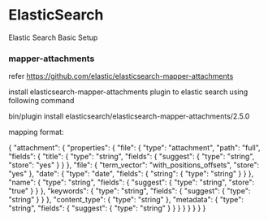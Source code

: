 # ElasticSearch
Elastic Search Basic Setup

### mapper-attachments
refer https://github.com/elastic/elasticsearch-mapper-attachments

install elasticsearch-mapper-attachments plugin to elastic search using following command

bin/plugin install elasticsearch/elasticsearch-mapper-attachments/2.5.0

mapping format:

{
    "attachment": {
        "properties": {
            "file": {
                "type": "attachment",
                "path": "full",
                "fields": {
                    "title": {
                        "type": "string",
                        "fields": {
                            "suggest": {
                                "type": "string",
                                "store": "yes"
                            }
                        }
                    },
                    "file": {
                        "term_vector": "with_positions_offsets",
                        "store": "yes"
                    },
                    "date": {
                        "type": "date",
                        "fields": {
                            "string": {
                                "type": "string"
                            }
                        }
                    },
                    "name": {
                        "type": "string",
                        "fields": {
                            "suggest": {
                                "type": "string",
                                "store": "true"
                            }
                        }
                    },
                    "keywords": {
                        "type": "string",
                        "fields": {
                            "suggest": {
                                "type": "string"
                            }
                        }
                    },
                    "content_type": {
                        "type": "string"
                    },
                    "metadata": {
                        "type": "string",
                        "fields": {
                            "suggest": {
                                "type": "string"
                            }
                        }
                    }
                }
            }
        }
    }
}



